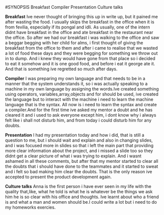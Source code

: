 #SYNOPSIS
  Breakfast
  Compiler
  Presentation
  Culture talks




**Breakfast**
   Ive never thought of bringing this up in write up, but it pained me after wasting the food. I usually skips the breakfast in the office when it is from fevilia, especially if its pongal and idli. As usually, one of the intern didnt have breakfast in the office and ate breakfast in the restaurant near the office. So after we had our breakfast i was walking to the office and saw a beggar begging with her child for alms, i first thought of giving the breakfast from the office to them and after i came to realise that we wasted a lot of food these days and they were begging for something we throw out in to dump. And i knew they would have gone from that place so i decided to eat it somehow and it is one good food, and before i eat it george ate it. And that is something ive regretted so much after days.

**Compiler**
   I was preparing my own language and that needs to be in a manner that the system understands it, so i was actually speaking to a machine in my own language by assigning the words.Ive created something using operators, variables,array,objects and for should be used, ive created the language but to interact with the machine i need to learn the machine language that is the syntax. All now is i need to learn the syntax and create a compiler.And for the first time ive asked my mentor a doubt and he has cleared it and i used to  ask everyone except him, i dont know why i always felt like i shall not disturb him, and from today i could disturb him for any doubts.


**Presentation** 
  I had my presentation today and how i did, that is still a question to me, but i should wait and explain and also in changing slides, and i was focused more in slides so that i left the main part that providing more clear information about the project, and i missed a slide too so they didnt get a clear picture of what i was trying to explain.
And i wasnt ashamed in all these comments, but after that my mentor started to clear all the doubts that i should have done to the teammates and it started to sweat and i felt so bad making him clear the doubts. That is the only reason ive accepted to present the product development again.



**Culture talks**
  Anna is the first person i have ever seen in my life with the quality that,like, what he told is what he is whatever be the things we ask him he is so clear with his office and thoughts. Ive learnt about who a friend is and what a man and women should be.I could write a lot but i need to do my homeworks exercies. 
